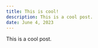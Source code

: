 ```yaml
---
title: This is cool!
description: This is a cool post.
date: June 4, 2023
---
```


This is a cool post.

